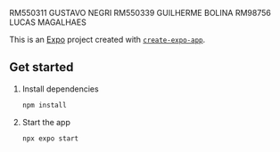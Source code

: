 RM550311 GUSTAVO NEGRI
RM550339 GUILHERME BOLINA
RM98756 LUCAS MAGALHAES


This is an [Expo](https://expo.dev) project created with [`create-expo-app`](https://www.npmjs.com/package/create-expo-app).

## Get started

1. Install dependencies

   ```bash
   npm install
   ```

2. Start the app

   ```bash
   npx expo start
   ```

